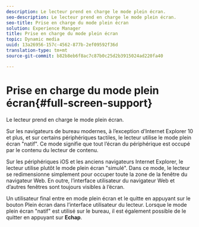 ```yaml
---
description: Le lecteur prend en charge le mode plein écran.
seo-description: Le lecteur prend en charge le mode plein écran.
seo-title: Prise en charge du mode plein écran
solution: Experience Manager
title: Prise en charge du mode plein écran
topic: Dynamic media
uuid: 13a26956-157c-4562-877b-2ef09592f36d
translation-type: tm+mt
source-git-commit: b82b8eb6f8ac7c87b0c25d2b3915024ad220fa40

---
```



# Prise en charge du mode plein écran{#full-screen-support}

Le lecteur prend en charge le mode plein écran.

Sur les navigateurs de bureau modernes, à l’exception d’Internet Explorer 10 et plus, et sur certains périphériques tactiles, le lecteur utilise le mode plein écran &quot;natif&quot;. Ce mode signifie que tout l’écran du périphérique est occupé par le contenu du lecteur de contenu.

Sur les périphériques iOS et les anciens navigateurs Internet Explorer, le lecteur utilise plutôt le mode plein écran &quot;simulé&quot;. Dans ce mode, le lecteur se redimensionne simplement pour occuper toute la zone de la fenêtre du navigateur Web. En outre, l’interface utilisateur du navigateur Web et d’autres fenêtres sont toujours visibles à l’écran.

Un utilisateur final entre en mode plein écran et le quitte en appuyant sur le bouton Plein écran dans l’interface utilisateur du lecteur. Lorsque le mode plein écran &quot;natif&quot; est utilisé sur le bureau, il est également possible de le quitter en appuyant sur **Echap**.
